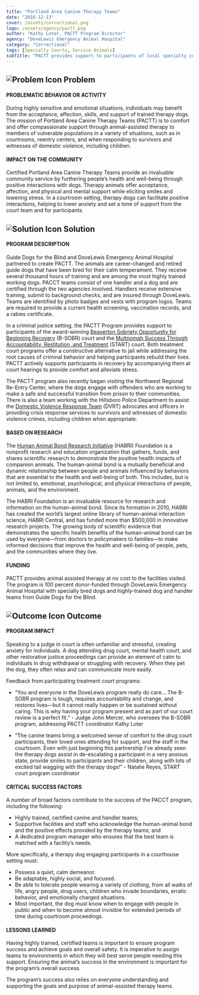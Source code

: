 ```yaml
---
title: "Portland Area Canine Therapy Teams"
date: "2016-12-13"
cover: /assets/correctional.png
logo: /assets/agency/pactt.png
author: "Kathy Loter, PACTT Program Director"
agency: "DoveLewis Emergency Animal Hospital"
category: "Correctional"
tags: [Specialty Courts, Service Animals]
subTitle: "PACTT provides support to participants of local specialty courts by canines and their handlers accompanying participants to court hearings to provide comfort and alleviate stress."
---
```


## ![Problem Icon](https://github.com/google/material-design-icons/raw/master/alert/1x_web/ic_error_outline_black_48dp.png "Problem") Problem

#### PROBLEMATIC BEHAVIOR OR ACTIVITY

During highly sensitive and emotional situations, individuals may benefit from the acceptance, affection, skills, and support of trained therapy dogs. The mission of Portland Area Canine Therapy Teams (PACTT) is to comfort and offer compassionate support through animal-assisted therapy to members of vulnerable populations in a variety of situations, such as in courtrooms, reentry centers, and when responding to survivors and witnesses of domestic violence, including children.

#### IMPACT ON THE COMMUNITY

Certified Portland Area Canine Therapy Teams provide an invaluable community service by furthering people’s health and well-being through positive interactions with dogs. Therapy animals offer acceptance, affection, and physical and mental support while eliciting smiles and lowering stress. In a courtroom setting, therapy dogs can facilitate positive interactions, helping to lower anxiety and set a tone of support from the court team and for participants.

## ![Solution Icon](https://github.com/google/material-design-icons/raw/master/action/1x_web/ic_lightbulb_outline_black_48dp.png "Solution") Solution

#### PROGRAM DESCRIPTION

Guide Dogs for the Blind and DoveLewis Emergency Animal Hospital partnered to create PACTT. The animals are career-changed and retired guide dogs that have been bred for their calm temperament. They receive several thousand hours of training and are among the most highly trained working dogs.
PACCT teams consist of one handler and a dog and are certified through the two agencies involved. Handlers receive extensive training, submit to background checks, and are insured through DoveLewis. Teams are identified by photo badges and vests with program logos. Teams are required to provide a current health screening, vaccination records, and a rabies certificate.

In a criminal justice setting, the PACTT Program provides support to participants of the award-winning [Beaverton Sobriety Opportunity for Beginning Recovery](https://www.beavertonoregon.gov/2093/B-SOBR) (B-SOBR) court and the [Multnomah Success Through Accountability, Restitution, and Treatment](https://multco.us/dcj-adult/start) (START) court. Both treatment court programs offer a constructive alternative to jail while addressing the root causes of criminal behavior and helping participants rebuild their lives. PACTT actively supports participants in recovery by accompanying them at court hearings to provide comfort and alleviate stress.

The PACTT program also recently began visiting the Northwest Regional Re-Entry Center, where the dogs engage with offenders who are working to make a safe and successful transition from prison to their communities. There is also a team working with the Hillsboro Police Department to assist the [Domestic Violence Response Team](https://www.hillsboro-oregon.gov/departments/police/programs/domestic-violence-response-team) (DVRT) advocates and officers in providing crisis response services to survivors and witnesses of domestic violence crimes, including children when appropriate.

#### BASED ON RESEARCH

The [Human Animal Bond Research Initiative](https://habri.org/) (HABRI) Foundation is a nonprofit research and education organization that gathers, funds, and shares scientific research to demonstrate the positive health impacts of companion animals. The human-animal bond is a mutually beneficial and dynamic relationship between people and animals influenced by behaviors that are essential to the health and well-being of both. This includes, but is not limited to, emotional, psychological, and physical interactions of people, animals, and the environment.

The HABRI Foundation is an invaluable resource for research and information on the human-animal bond. Since its formation in 2010, HABRI has created the world’s largest online library of human-animal interaction science, HABRI Central, and has funded more than $500,000 in innovative research projects. The growing body of scientific evidence that demonstrates the specific health benefits of the human-animal bond can be used by everyone—from doctors to policymakers to families—to make informed decisions that improve the health and well-being of people, pets, and the communities where they live.

#### FUNDING

PACTT provides animal assisted therapy at no cost to the facilities visited. The program is 100 percent donor-funded through DoveLewis Emergency Animal Hospital with specially bred dogs and highly-trained dog and handler teams from Guide Dogs for the Blind.

## ![Outcome Icon](https://github.com/google/material-design-icons/raw/master/action/1x_web/ic_view_list_black_48dp.png "Outcome") Outcome

#### PROGRAM IMPACT

Speaking to a judge in court is often unfamiliar and stressful, creating anxiety for individuals. A dog attending drug court, mental health court, and other restorative justice proceedings can provide an element of calm to individuals in drug withdrawal or struggling with recovery. When they pet the dog, they often relax and can communicate more easily.

Feedback from participating treatment court programs:

* “You and everyone in the DoveLewis program really do care.…The B-SOBR program is tough, requires accountability and change, and restores lives—but it cannot really happen or be sustained without caring. This is why having your program present and as part of our court review is a perfect fit.” - Judge John Mercer, who oversees the B-SOBR program, addressing PACTT coordinator Kathy Loter

* “The canine teams bring a welcomed sense of comfort to the drug court participants, their loved ones attending for support, and the staff in the courtroom. Even with just beginning this partnership I’ve already seen the therapy dogs assist in de-escalating a participant in a very anxious state, provide smiles to participants and their children, along with lots of excited tail wagging with the therapy dogs!” - Natalie Reyes, START court program coordinator

#### CRITICAL SUCCESS FACTORS

A number of broad factors contribute to the success of the PACCT program, including the following:

* Highly trained, certified canine and handler teams;
* Supportive facilities and staff who acknowledge the human-animal bond and the positive effects provided by the therapy teams; and
* A dedicated program manager who ensures that the best team is matched with a facility’s needs.

More specifically, a therapy dog engaging participants in a courthouse setting must:

* Possess a quiet, calm demeanor.
* Be adaptable, highly social, and focused.
* Be able to tolerate people wearing a variety of clothing, from all walks of life, angry people, drug users, children who invade boundaries, erratic behavior, and emotionally charged situations.
* Most important, the dog must know when to engage with people in public and when to become almost invisible for extended periods of time during courtroom proceedings.

#### LESSONS LEARNED

Having highly trained, certified teams is important to ensure program success and achieve goals and overall safety. It is imperative to assign teams to environments in which they will best serve people needing this support. Ensuring the animal’s success in the environment is important for the program’s overall success.

The program’s success also relies on everyone understanding and supporting the goals and purpose of animal-assisted therapy teams.
